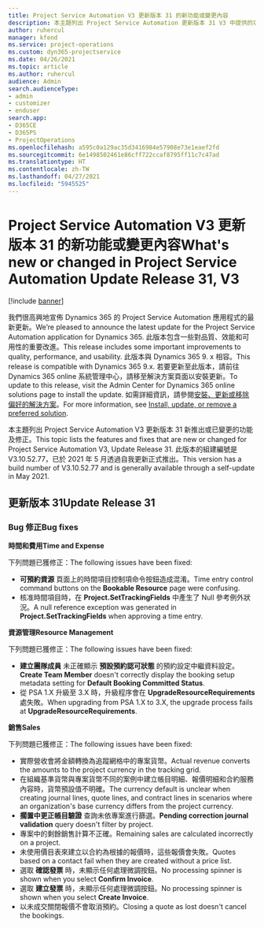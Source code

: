 ```yaml
---
title: Project Service Automation V3 更新版本 31 的新功能或變更內容
description: 本主題列出 Project Service Automation 更新版本 31 V3 中提供的功能和修正。
author: ruhercul
manager: kfend
ms.service: project-operations
ms.custom: dyn365-projectservice
ms.date: 04/26/2021
ms.topic: article
ms.author: ruhercul
audience: Admin
search.audienceType:
- admin
- customizer
- enduser
search.app:
- D365CE
- D365PS
- ProjectOperations
ms.openlocfilehash: a595c0a129ac35d3416984e57908e73e1eaef2fd
ms.sourcegitcommit: 6e1498502461e86cff722ccaf8795ff11c7c47ad
ms.translationtype: HT
ms.contentlocale: zh-TW
ms.lasthandoff: 04/27/2021
ms.locfileid: "5945525"
---
```

# <a name="whats-new-or-changed-in-project-service-automation-update-release-31-v3"></a><span data-ttu-id="a65f7-103">Project Service Automation V3 更新版本 31 的新功能或變更內容</span><span class="sxs-lookup"><span data-stu-id="a65f7-103">What's new or changed in Project Service Automation Update Release 31, V3</span></span>

[!include [banner](../includes/psa-now-project-operations.md)]

<span data-ttu-id="a65f7-104">我們很高興地宣佈 Dynamics 365 的 Project Service Automation 應用程式的最新更新。</span><span class="sxs-lookup"><span data-stu-id="a65f7-104">We’re pleased to announce the latest update for the Project Service Automation application for Dynamics 365.</span></span> <span data-ttu-id="a65f7-105">此版本包含一些對品質、效能和可用性的重要改進。</span><span class="sxs-lookup"><span data-stu-id="a65f7-105">This release includes some important improvements to quality, performance, and usability.</span></span> <span data-ttu-id="a65f7-106">此版本與 Dynamics 365 9. x 相容。</span><span class="sxs-lookup"><span data-stu-id="a65f7-106">This release is compatible with Dynamics 365 9.x.</span></span> <span data-ttu-id="a65f7-107">若要更新至此版本，請前往 Dynamics 365 online 系統管理中心，請移至解決方案頁面以安裝更新。</span><span class="sxs-lookup"><span data-stu-id="a65f7-107">To update to this release, visit the Admin Center for Dynamics 365 online solutions page to install the update.</span></span> <span data-ttu-id="a65f7-108">如需詳細資訊，請參閱[安裝、更新或移除偏好的解決方案](/power-platform/admin/install-remove-preferred-solution)。</span><span class="sxs-lookup"><span data-stu-id="a65f7-108">For more information, see [Install, update, or remove a preferred solution](/power-platform/admin/install-remove-preferred-solution).</span></span>

<span data-ttu-id="a65f7-109">本主題列出 Project Service Automation V3 更新版本 31 新推出或已變更的功能及修正。</span><span class="sxs-lookup"><span data-stu-id="a65f7-109">This topic lists the features and fixes that are new or changed for Project Service Automation V3, Update Release 31.</span></span> <span data-ttu-id="a65f7-110">此版本的組建編號是 V3.10.52.77，已於 2021 年 5 月透過自我更新正式推出。</span><span class="sxs-lookup"><span data-stu-id="a65f7-110">This version has a build number of V3.10.52.77 and is generally available through a self-update in May 2021.</span></span>

## <a name="update-release-31"></a><span data-ttu-id="a65f7-111">更新版本 31</span><span class="sxs-lookup"><span data-stu-id="a65f7-111">Update Release 31</span></span>

### <a name="bug-fixes"></a><span data-ttu-id="a65f7-112">Bug 修正</span><span class="sxs-lookup"><span data-stu-id="a65f7-112">Bug fixes</span></span>

<span data-ttu-id="a65f7-113">**時間和費用**</span><span class="sxs-lookup"><span data-stu-id="a65f7-113">**Time and Expense**</span></span>

<span data-ttu-id="a65f7-114">下列問題已獲修正：</span><span class="sxs-lookup"><span data-stu-id="a65f7-114">The following issues have been fixed:</span></span>

- <span data-ttu-id="a65f7-115">**可預約資源** 頁面上的時間項目控制項命令按鈕造成混淆。</span><span class="sxs-lookup"><span data-stu-id="a65f7-115">Time entry control command buttons on the **Bookable Resource** page were confusing.</span></span>
- <span data-ttu-id="a65f7-116">核准時間項目時，在 **Project.SetTrackingFields** 中產生了 Null 參考例外狀況。</span><span class="sxs-lookup"><span data-stu-id="a65f7-116">A null reference exception was generated in **Project.SetTrackingFields** when approving a time entry.</span></span>

<span data-ttu-id="a65f7-117">**資源管理**</span><span class="sxs-lookup"><span data-stu-id="a65f7-117">**Resource Management**</span></span>

<span data-ttu-id="a65f7-118">下列問題已獲修正：</span><span class="sxs-lookup"><span data-stu-id="a65f7-118">The following issues have been fixed:</span></span>

- <span data-ttu-id="a65f7-119">**建立團隊成員** 未正確顯示 **預設預約認可狀態** 的預約設定中繼資料設定。</span><span class="sxs-lookup"><span data-stu-id="a65f7-119">**Create Team Member** doesn't correctly display the booking setup metadata setting for **Default Booking Committed Status**.</span></span>
- <span data-ttu-id="a65f7-120">從 PSA 1.X 升級至 3.X 時，升級程序會在 **UpgradeResourceRequirements** 處失敗。</span><span class="sxs-lookup"><span data-stu-id="a65f7-120">When upgrading from PSA 1.X to 3.X, the upgrade process fails at **UpgradeResourceRequirements**.</span></span>


<span data-ttu-id="a65f7-121">**銷售**</span><span class="sxs-lookup"><span data-stu-id="a65f7-121">**Sales**</span></span>

<span data-ttu-id="a65f7-122">下列問題已獲修正：</span><span class="sxs-lookup"><span data-stu-id="a65f7-122">The following issues have been fixed:</span></span>

- <span data-ttu-id="a65f7-123">實際營收會將金額轉換為追蹤網格中的專案貨幣。</span><span class="sxs-lookup"><span data-stu-id="a65f7-123">Actual revenue converts the amounts to the project currency in the tracking grid.</span></span>
- <span data-ttu-id="a65f7-124">在組織基準貨幣與專案貨幣不同的案例中建立帳目明細、報價明細和合約服務內容時，貨幣預設值不明確。</span><span class="sxs-lookup"><span data-stu-id="a65f7-124">The currency default is unclear when creating journal lines, quote lines, and contract lines in scenarios where an organization's base currency differs from the project currency.</span></span>
- <span data-ttu-id="a65f7-125">**擱置中更正帳目驗證** 查詢未依專案進行篩選。</span><span class="sxs-lookup"><span data-stu-id="a65f7-125">**Pending correction journal validation** query doesn't filter by project.</span></span>
- <span data-ttu-id="a65f7-126">專案中的剩餘銷售計算不正確。</span><span class="sxs-lookup"><span data-stu-id="a65f7-126">Remaining sales are calculated incorrectly on a project.</span></span>
- <span data-ttu-id="a65f7-127">未使用價目表來建立以合約為根據的報價時，這些報價會失敗。</span><span class="sxs-lookup"><span data-stu-id="a65f7-127">Quotes based on a contact fail when they are created without a price list.</span></span>
- <span data-ttu-id="a65f7-128">選取 **確認發票** 時，未顯示任何處理微調按鈕。</span><span class="sxs-lookup"><span data-stu-id="a65f7-128">No processing spinner is shown when you select **Confirm Invoice**.</span></span>
- <span data-ttu-id="a65f7-129">選取 **建立發票** 時，未顯示任何處理微調按鈕。</span><span class="sxs-lookup"><span data-stu-id="a65f7-129">No processing spinner is shown when you select **Create Invoice**.</span></span>
- <span data-ttu-id="a65f7-130">以未成交關閉報價不會取消預約。</span><span class="sxs-lookup"><span data-stu-id="a65f7-130">Closing a quote as lost doesn't cancel the bookings.</span></span>







